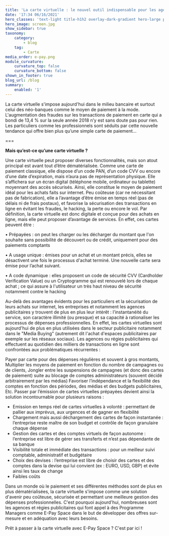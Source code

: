 ```yaml
---
title: 'La carte virtuelle : le nouvel outil indispensable pour les agences média'
date: '17:34 06/16/2021'
hero_classes: 'text-light title-h1h2 overlay-dark-gradient hero-large parallax'
hero_image: screen.jpg
show_sidebar: true
taxonomy:
    category:
        - blog
    tag:
        - Carte
media_order: e-pay.png
module_curvature:
    curvature_top: false
    curvature_bottom: false
shown_in_footer: true
blog_url: /blog
summary:
    enabled: '1'
---
```


La carte virtuelle s'impose aujourd'hui dans le milieu bancaire et surtout celui des néo-banques comme le moyen de paiement à la mode. L'augmentation des fraudes sur les transactions de paiement en carte qui a bondi de 13,4 % sur la seule année 2018 n’y est sans doute pas pour rien. Les particuliers comme les professionnels sont séduits par cette nouvelle tendance qui offre bien plus qu’une simple carte de paiement…

===

**Mais qu’est-ce qu’une carte virtuelle ?**

Une carte virtuelle peut proposer diverses fonctionnalités, mais son atout principal est avant tout d’être dématérialisée. Comme une carte de paiement classique, elle dispose d’un code PAN, d’un code CVV ou encore d’une date d’expiration, mais n’aura pas de représentation physique. Elle s’affichera sur un écran digital (téléphone mobile, ordinateur ou tablette) moyennant des accès sécurisés. Ainsi, elle constitue le moyen de paiement idéal pour les achats faits sur internet. Peu coûteuse (car ne nécessitant pas de fabrication), elle a l’avantage d’être émise en temps réel (pas de délais ni de frais postaux), et favorise la sécurisation des transactions en ligne en évitant les fraudes, le hacking, la perte ou encore le vol. Par définition, la carte virtuelle est donc digitale et conçue pour des achats en ligne, mais elle peut proposer d’avantage de services. En effet, ces cartes peuvent être :

• Prépayées : on peut les charger ou les décharger du montant que l'on souhaite sans possibilité de découvert ou de crédit, uniquement pour des paiements comptants

• A usage unique : émises pour un achat et un montant précis, elles se désactivent une fois le processus d'achat terminé. Une nouvelle carte sera émise pour l’achat suivant.

• A code dynamique : elles proposent un code de sécurité CVV (Cardholder Verification Value) ou un Cryptogramme qui est renouvelé lors de chaque achat ; ce qui assure à l'utilisateur un très haut niveau de sécurité notamment contre le hacking

Au-delà des avantages évidents pour les particuliers et la sécurisation de leurs achats sur internet, les entreprises et notamment les agences publicitaires y trouvent de plus en plus leur intérêt : l’instantanéité du service, son caractère illimité (ou presque) et sa capacité à rationaliser les processus de dépenses professionnelles. En effet, les cartes virtuelles sont aujourd'hui de plus en plus utilisées dans le secteur publicitaire notamment dans le "Media Buying" (autrement dit l'achat d'espaces publicitaires par exemple sur les réseaux sociaux). Les agences ou régies publicitaires qui effectuent au quotidien des milliers de transactions en ligne sont confrontées aux problématiques récurrentes :

Payer par carte pour des dépenses régulières et souvent à gros montants,
Multiplier les moyens de paiement en fonction du nombre de campagnes ou de clients,
Jongler entre les suspensions de campagnes (et donc des cartes de paiement) suite au blocage de comptes administrateurs (souvent décidé arbitrairement par les médias)
Favoriser l’indépendance et la flexibilité des comptes en fonction des périodes, des médias et des budgets publicitaires,
Etc.
Passer par l’émission de cartes virtuelles prépayées devient ainsi la solution incontournable pour plusieurs raisons :

- Emission en temps réel de cartes virtuelles à volonté : permettant de pallier aux imprévus, aux urgences et de gagner en flexibilité
- Chargement mais aussi déchargement des cartes de façon instantanée : l’entreprise reste maître de son budget et contrôle de façon granulaire chaque dépense
- Gestion des cartes et des comptes virtuels de façon autonome : l’entreprise est libre de gérer ses transferts et n’est pas dépendante de sa banque
- Visibilité totale et immédiate des transactions : pour un meilleur suivi comptable, administratif et budgétaire
- Choix des devises : l’entreprise est libre de choisir des cartes et des comptes dans la devise qui lui convient (ex : EURO, USD, GBP) et évite ainsi les taux de change
- Faibles coûts

Dans un monde où le paiement et ses différentes méthodes sont de plus en plus dématérialisées, la carte virtuelle s'impose comme une solution d'avenir peu coûteuse, sécurisée et permettant une meilleure gestion des dépenses professionnelles. C'est pourquoi aujourd'hui, nombreuses sont les agences et régies publicitaires qui font appel à des Programme Managers comme E-Pay Space dans le but de développer des offres sur-mesure et en adéquation avec leurs besoins.

Prêt à passer à la carte virtuelle avec E-Pay Space ? C'est par ici !
